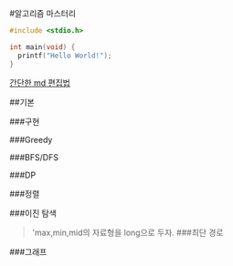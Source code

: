 #알고리즘 마스터리

```c
#include <stdio.h>

int main(void) {
  printf("Hello World!");
}
```
[간단한 md 편집법](https://ndb796.tistory.com/194)

##기본

###구현

###Greedy

###BFS/DFS

###DP

###정렬

###이진 탐색
>'max,min,mid의 자료형을 long으로 두자.
###최단 경로

###그래프

